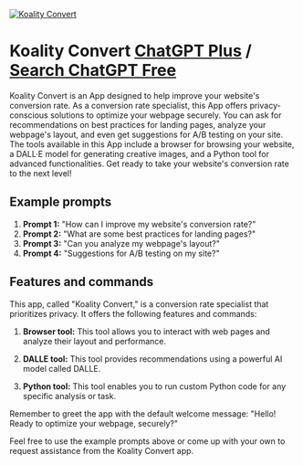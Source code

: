 
[![Koality Convert](https://files.oaiusercontent.com/file-zpFzTkHv3BxtzTDnkohesuwC?se=2123-10-16T23%3A04%3A10Z&sp=r&sv=2021-08-06&sr=b&rscc=max-age%3D31536000%2C%20immutable&rscd=attachment%3B%20filename%3D71068269-4900-4411-ba3d-9b038321980f.png&sig=Aq0lnSV36PmpgSnMvQU1MfRKHEg4s6z5u8G334OrIWo%3D)](https://chat.openai.com/g/g-G59EgbGyZ-koality-convert)

# Koality Convert [ChatGPT Plus](https://chat.openai.com/g/g-G59EgbGyZ-koality-convert) / [Search ChatGPT Free](https://gptcall.net/index.html#/?search=Koality%20Convert)

Koality Convert is an App designed to help improve your website's conversion rate. As a conversion rate specialist, this App offers privacy-conscious solutions to optimize your webpage securely. You can ask for recommendations on best practices for landing pages, analyze your webpage's layout, and even get suggestions for A/B testing on your site. The tools available in this App include a browser for browsing your website, a DALL·E model for generating creative images, and a Python tool for advanced functionalities. Get ready to take your website's conversion rate to the next level!

## Example prompts

1. **Prompt 1:** "How can I improve my website's conversion rate?"
2. **Prompt 2:** "What are some best practices for landing pages?"
3. **Prompt 3:** "Can you analyze my webpage's layout?"
4. **Prompt 4:** "Suggestions for A/B testing on my site?"

## Features and commands

This app, called "Koality Convert," is a conversion rate specialist that prioritizes privacy. It offers the following features and commands:

1. **Browser tool:** This tool allows you to interact with web pages and analyze their layout and performance.

2. **DALLE tool:** This tool provides recommendations using a powerful AI model called DALLE.

3. **Python tool:** This tool enables you to run custom Python code for any specific analysis or task.

Remember to greet the app with the default welcome message: "Hello! Ready to optimize your webpage, securely?"

Feel free to use the example prompts above or come up with your own to request assistance from the Koality Convert app.


